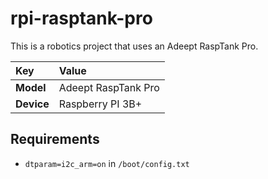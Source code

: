 # rpi-rasptank-pro

This is a robotics project that uses an Adeept RaspTank Pro.

| Key        | Value |
|:---------- |:----- |
| **Model**  | Adeept RaspTank Pro
| **Device** | Raspberry PI 3B+


## Requirements

- `dtparam=i2c_arm=on` in `/boot/config.txt`
